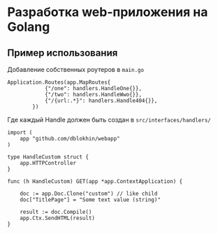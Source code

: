 # Разработка web-приложения на Golang

## Пример использования
Добавление собственных роутеров в `main.go`
```
Application.Routes(app.MapRoutes{
			{"/one": handlers.HandleOne{}},
			{"/two": handlers.HandleWwo{}},
			{"/{url:.*}": handlers.Handle404{}},
		})
```
Где каждый Handle должен быть создан в `src/interfaces/handlers/`
```
import (
	app "github.com/dblokhin/webapp"
)

type HandleCustom struct {
    app.HTTPController
}

func (h HandleCustom) GET(app *app.ContextApplication) {

    doc := app.Doc.Clone("custom") // like child
    doc["TitlePage"] = "Some text value (string)"

    result := doc.Compile()
    app.Ctx.SendHTML(result)
}
```